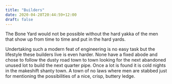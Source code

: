 ```yaml
---
title: "Builders"
date: 2020-04-28T20:44:59+12:00
draft: false
---
```


The Bone Yard would not be possible without the hard yakka of the men that show up from time to time and put in the hard yards.

Undertaking such a modern feat of engineering is no easy task but the lifestyle these builders live is even harder. None have a fixed abode and chose to follow the dusty road town to town looking for the next abandoned unused lot to build the next quarter pipe. Once a lot is found it is cold nights in the makeshift shanty town. A town of no laws where men are stabbed just for mentioning the possibilities of a nice, crisp, buttery ledge.
